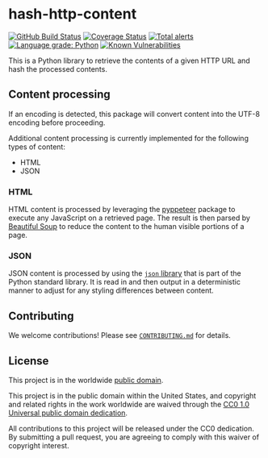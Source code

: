 # hash-http-content #

[![GitHub Build Status](https://github.com/cisagov/hash-http-content/workflows/build/badge.svg)](https://github.com/cisagov/hash-http-content/actions)
[![Coverage Status](https://coveralls.io/repos/github/cisagov/hash-http-content/badge.svg?branch=develop)](https://coveralls.io/github/cisagov/hash-http-content?branch=develop)
[![Total alerts](https://img.shields.io/lgtm/alerts/g/cisagov/hash-http-content.svg?logo=lgtm&logoWidth=18)](https://lgtm.com/projects/g/cisagov/hash-http-content/alerts/)
[![Language grade: Python](https://img.shields.io/lgtm/grade/python/g/cisagov/hash-http-content.svg?logo=lgtm&logoWidth=18)](https://lgtm.com/projects/g/cisagov/hash-http-content/context:python)
[![Known Vulnerabilities](https://snyk.io/test/github/cisagov/hash-http-content/develop/badge.svg)](https://snyk.io/test/github/cisagov/hash-http-content)

This is a Python library to retrieve the contents of a given HTTP URL and hash
the processed contents.

## Content processing ##

If an encoding is detected, this package will convert content into the UTF-8
encoding before proceeding.

Additional content processing is currently implemented for the following types
of content:

* HTML
* JSON

### HTML ###

HTML content is processed by leveraging the
[pyppeteer](https://github.com/pyppeteer/pyppeteer) package to execute any
JavaScript on a retrieved page. The result is then parsed by
[Beautiful Soup](https://www.crummy.com/software/BeautifulSoup/) to reduce the
content to the human visible portions of a page.

### JSON ###

JSON content is processed by using the
[`json` library](https://docs.python.org/3/library/json.html) that is part of
the Python standard library. It is read in and then output in a deterministic
manner to adjust for any styling differences between content.

## Contributing ##

We welcome contributions!  Please see [`CONTRIBUTING.md`](CONTRIBUTING.md) for
details.

## License ##

This project is in the worldwide [public domain](LICENSE).

This project is in the public domain within the United States, and
copyright and related rights in the work worldwide are waived through
the [CC0 1.0 Universal public domain
dedication](https://creativecommons.org/publicdomain/zero/1.0/).

All contributions to this project will be released under the CC0
dedication. By submitting a pull request, you are agreeing to comply
with this waiver of copyright interest.
